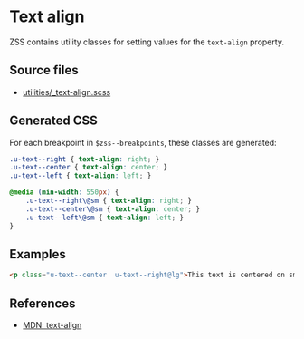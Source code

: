 # Text align

ZSS contains utility classes for setting values for the `text-align` property.

## Source files

- [utilities/_text-align.scss](../../src/utilities/_text-align.scss)

## Generated CSS

For each breakpoint in `$zss--breakpoints`, these classes are generated:

```css
.u-text--right { text-align: right; }
.u-text--center { text-align: center; }
.u-text--left { text-align: left; }

@media (min-width: 550px) {
    .u-text--right\@sm { text-align: right; }
    .u-text--center\@sm { text-align: center; }
    .u-text--left\@sm { text-align: left; }
}
```
## Examples

```html
<p class="u-text--center  u-text--right@lg">This text is centered on small devices, and aligned right on bigger screens.</p>
```

## References

- [MDN: text-align](https://developer.mozilla.org/en/docs/Web/CSS/text-align)
